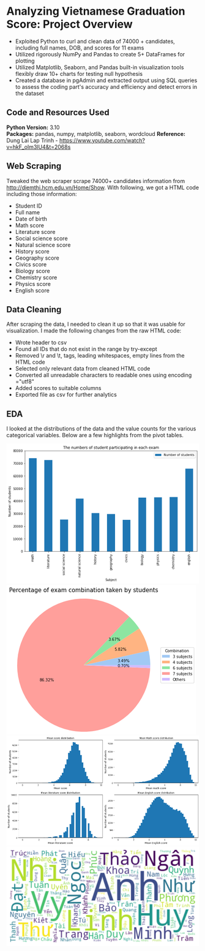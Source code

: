 # Analyzing Vietnamese Graduation Score: Project Overview 
* Exploited Python to curl and clean data of 74000 + candidates, including full names, DOB, and scores for 11 exams
* Utilized rigorously NumPy and Pandas to create 5+ DataFrames for plotting
* Utilized Matplotlib, Seaborn, and Pandas built-in visualization tools flexibly draw 10+ charts for testing null hypothesis
* Created a database in pgAdmin and extracted output using SQL queries to assess the coding part's accuracy and efficiency and detect errors in the dataset

## Code and Resources Used 
**Python Version:** 3.10  
**Packages:** pandas, numpy, matplotlib, seaborn, wordcloud
**Reference:** Dung Lai Lap Trinh - https://www.youtube.com/watch?v=hkF_oIm3lU4&t=2068s

## Web Scraping
Tweaked the web scraper scrape 74000+ candidates information from http://diemthi.hcm.edu.vn/Home/Show. With following, we got a HTML code including those information: 
*	Student ID
*	Full name
*	Date of birth
*	Math score
*	Literature score 
*	Social science score
*	Natural science score 
*	History score
*	Geography score
*	Civics score
*	Biology score
*	Chemistry score
*	Physics score
*	English score

## Data Cleaning
After scraping the data, I needed to clean it up so that it was usable for visualization. I made the following changes from the raw HTML code:

*	Wrote header to csv 
*	Found all IDs that do not exist in the range by try-except 
*	Removed \r and \t, tags, leading whitespaces, empty lines from the HTML code
*	Selected only relevant data from cleaned HTML code 
*	Converted all unreadable characters to readable ones using encoding ="utf8" 
*	Added scores to suitable columns 
*	Exported file as csv for further analytics 

## EDA
I looked at the distributions of the data and the value counts for the various categorical variables. Below are a few highlights from the pivot tables. 

![alt text](https://github.com/ahnngo/analyzing_vietnamese_graduation_score_2020/blob/main/Charts/The%20numbers%20of%20student%20participating%20in%20each%20exam.png)
![alt text](https://github.com/ahnngo/analyzing_vietnamese_graduation_score_2020/blob/main/Charts/Percentage%20of%20exam%20combination%20taken%20by%20students.png)
![alt text](https://github.com/ahnngo/analyzing_vietnamese_graduation_score_2020/blob/main/Charts/Mandatory%20Meanscore.png)
![alt text](https://github.com/ahnngo/analyzing_vietnamese_graduation_score_2020/blob/main/Charts/Most%20Popular%20First%20Name.png)

